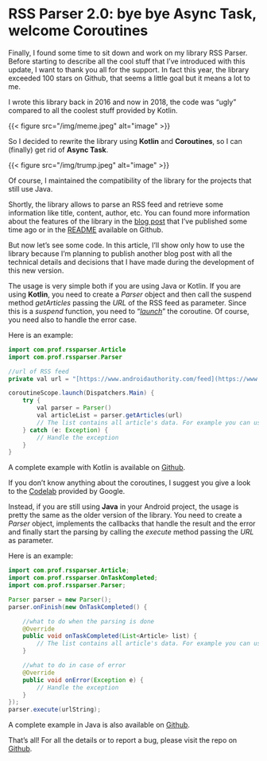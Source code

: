# RSS Parser 2.0: bye bye Async Task, welcome Coroutines


Finally, I found some time to sit down and work on my library RSS Parser. Before starting to describe all the cool stuff that I’ve introduced with this update, I want to thank you all for the support. In fact this year, the library exceeded 100 stars on Github, that seems a little goal but it means a lot to me.

I wrote this library back in 2016 and now in 2018, the code was “ugly” compared to all the coolest stuff provided by Kotlin.

{{< figure src="/img/meme.jpeg" alt="image" >}}

So I decided to rewrite the library using **Kotlin** and **Coroutines**, so I can (finally) get rid of **Async Task**.

{{< figure src="/img/trump.jpeg" alt="image" >}}

Of course, I maintained the compatibility of the library for the projects that still use Java.

Shortly, the library allows to parse an RSS feed and retrieve some information like title, content, author, etc. You can found more information about the features of the library in the [blog post](http://www.marcogomiero.com/posts/rss-parser-library/) that I’ve published some time ago or in the [README](https://github.com/prof18/RSS-Parser) available on Github.

But now let’s see some code. In this article, I’ll show only how to use the library because I’m planning to publish another blog post with all the technical details and decisions that I have made during the development of this new version.
 
The usage is very simple both if you are using Java or Kotlin. 
If you are using **Kotlin**, you need to create a *Parser* object and then call the suspend method *getArticles* passing the *URL* of the RSS feed as parameter. Since this is a *suspend* function, you need to “[*launch*](https://kotlin.github.io/kotlinx.coroutines/kotlinx-coroutines-core/kotlinx.coroutines/launch.html)” the coroutine. Of course, you need also to handle the error case.

Here is an example:

```java
import com.prof.rssparser.Article
import com.prof.rssparser.Parser

//url of RSS feed
private val url = "[https://www.androidauthority.com/feed](https://www.androidauthority.com/feed)"

coroutineScope.launch(Dispatchers.Main) {
    try {
        val parser = Parser()
        val articleList = parser.getArticles(url)
        // The list contains all article's data. For example you can use it for your adapter.
    } catch (e: Exception) {
        // Handle the exception
    }
}
```

A complete example with Kotlin is available on [Github](https://github.com/prof18/RSS-Parser/tree/master/samplekotlin).

If you don’t know anything about the coroutines, I suggest you give a look to the [Codelab](https://codelabs.developers.google.com/codelabs/kotlin-coroutines/) provided by Google.

Instead, if you are still using **Java** in your Android project, the usage is pretty the same as the older version of the library. You need to create a *Parser* object, implements the callbacks that handle the result and the error and finally start the parsing by calling the *execute* method passing the *URL* as parameter.

Here is an example:

```java
import com.prof.rssparser.Article;
import com.prof.rssparser.OnTaskCompleted;
import com.prof.rssparser.Parser;

Parser parser = new Parser();
parser.onFinish(new OnTaskCompleted() {

    //what to do when the parsing is done
    @Override
    public void onTaskCompleted(List<Article> list) {
        // The list contains all article's data. For example you can use it for your adapter.
    }

    //what to do in case of error
    @Override
    public void onError(Exception e) {
        // Handle the exception
    }
});
parser.execute(urlString);
```

A complete example in Java is also available on [Github](https://github.com/prof18/RSS-Parser/tree/master/samplejava).

That’s all! For all the details or to report a bug, please visit the repo on [Github](https://github.com/prof18/RSS-Parser).
